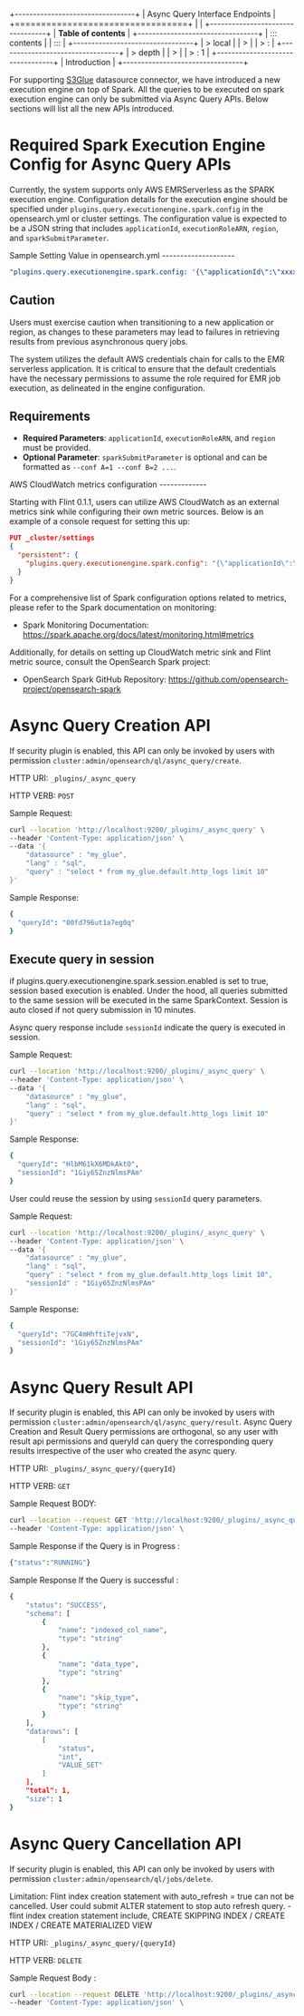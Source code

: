 +---------------------------------+
| Async Query Interface Endpoints |
+=================================+
|                                 |
+---------------------------------+
| **Table of contents**           |
+---------------------------------+
| ::: contents                    |
| :::                             |
+---------------------------------+
| > local                         |
| >                               |
| > :                             |
+---------------------------------+
| > depth                         |
| >                               |
| > :   1                         |
+---------------------------------+
| Introduction                    |
+---------------------------------+

For supporting [S3Glue](../ppl/admin/connectors/s3glue_connector.md)
datasource connector, we have introduced a new execution engine on top
of Spark. All the queries to be executed on spark execution engine can
only be submitted via Async Query APIs. Below sections will list all the
new APIs introduced.

# Required Spark Execution Engine Config for Async Query APIs

Currently, the system supports only AWS EMRServerless as the SPARK
execution engine. Configuration details for the execution engine should
be specified under `plugins.query.executionengine.spark.config` in the
opensearch.yml or cluster settings. The configuration value is expected
to be a JSON string that includes `applicationId`, `executionRoleARN`,
`region`, and `sparkSubmitParameter`.

Sample Setting Value in opensearch.yml
\-\-\-\-\-\-\-\-\-\-\-\-\-\-\-\-\-\-\--

``` yaml
"plugins.query.executionengine.spark.config: '{\"applicationId\":\"xxxxx\",\"executionRoleARN\":\"arn:aws:iam::xxxxx:role/emr-job-execution-role\",\"region\":\"us-west-2\", \"sparkSubmitParameters\": \"--conf spark.dynamicAllocation.enabled=false\"}'"
```

## Caution

Users must exercise caution when transitioning to a new application or
region, as changes to these parameters may lead to failures in
retrieving results from previous asynchronous query jobs.

The system utilizes the default AWS credentials chain for calls to the
EMR serverless application. It is critical to ensure that the default
credentials have the necessary permissions to assume the role required
for EMR job execution, as delineated in the engine configuration.

## Requirements

-   **Required Parameters**: `applicationId`, `executionRoleARN`, and
    `region` must be provided.
-   **Optional Parameter**: `sparkSubmitParameter` is optional and can
    be formatted as `--conf A=1 --conf B=2 ...`.

AWS CloudWatch metrics configuration \-\-\-\-\-\-\-\-\-\-\-\--

Starting with Flint 0.1.1, users can utilize AWS CloudWatch as an
external metrics sink while configuring their own metric sources. Below
is an example of a console request for setting this up:

``` json
PUT _cluster/settings
{
  "persistent": {
    "plugins.query.executionengine.spark.config": "{\"applicationId\":\"xxxxx\",\"executionRoleARN\":\"arn:aws:iam::xxxxx:role/emr-job-execution-role\",\"region\":\"us-east-1\",\"sparkSubmitParameters\":\"--conf spark.dynamicAllocation.enabled=false --conf spark.metrics.conf.*.sink.cloudwatch.class=org.apache.spark.metrics.sink.CloudWatchSink --conf spark.metrics.conf.*.sink.cloudwatch.namespace=OpenSearchSQLSpark --conf spark.metrics.conf.*.sink.cloudwatch.regex=(opensearch|numberAllExecutors).* --conf spark.metrics.conf.*.source.cloudwatch.class=org.apache.spark.metrics.source.FlintMetricSource \"}"
  }
}
```

For a comprehensive list of Spark configuration options related to
metrics, please refer to the Spark documentation on monitoring:

-   Spark Monitoring Documentation:
    <https://spark.apache.org/docs/latest/monitoring.html#metrics>

Additionally, for details on setting up CloudWatch metric sink and Flint
metric source, consult the OpenSearch Spark project:

-   OpenSearch Spark GitHub Repository:
    <https://github.com/opensearch-project/opensearch-spark>

# Async Query Creation API

If security plugin is enabled, this API can only be invoked by users
with permission `cluster:admin/opensearch/ql/async_query/create`.

HTTP URI: `_plugins/_async_query`

HTTP VERB: `POST`

Sample Request:

``` sh
curl --location 'http://localhost:9200/_plugins/_async_query' \
--header 'Content-Type: application/json' \
--data '{
    "datasource" : "my_glue",
    "lang" : "sql",
    "query" : "select * from my_glue.default.http_logs limit 10"
}'
```

Sample Response:

``` sh
{
  "queryId": "00fd796ut1a7eg0q"
}
```

## Execute query in session

if plugins.query.executionengine.spark.session.enabled is set to true,
session based execution is enabled. Under the hood, all queries
submitted to the same session will be executed in the same SparkContext.
Session is auto closed if not query submission in 10 minutes.

Async query response include `sessionId` indicate the query is executed
in session.

Sample Request:

``` sh
curl --location 'http://localhost:9200/_plugins/_async_query' \
--header 'Content-Type: application/json' \
--data '{
    "datasource" : "my_glue",
    "lang" : "sql",
    "query" : "select * from my_glue.default.http_logs limit 10"
}'
```

Sample Response:

``` sh
{
  "queryId": "HlbM61kX6MDkAktO",
  "sessionId": "1Giy65ZnzNlmsPAm"
}
```

User could reuse the session by using `sessionId` query parameters.

Sample Request:

``` sh
curl --location 'http://localhost:9200/_plugins/_async_query' \
--header 'Content-Type: application/json' \
--data '{
    "datasource" : "my_glue",
    "lang" : "sql",
    "query" : "select * from my_glue.default.http_logs limit 10",
    "sessionId" : "1Giy65ZnzNlmsPAm"
}'
```

Sample Response:

``` sh
{
  "queryId": "7GC4mHhftiTejvxN",
  "sessionId": "1Giy65ZnzNlmsPAm"
}
```

# Async Query Result API

If security plugin is enabled, this API can only be invoked by users
with permission `cluster:admin/opensearch/ql/async_query/result`. Async
Query Creation and Result Query permissions are orthogonal, so any user
with result api permissions and queryId can query the corresponding
query results irrespective of the user who created the async query.

HTTP URI: `_plugins/_async_query/{queryId}`

HTTP VERB: `GET`

Sample Request BODY:

``` sh
curl --location --request GET 'http://localhost:9200/_plugins/_async_query/00fd796ut1a7eg0q' \
--header 'Content-Type: application/json' \
```

Sample Response if the Query is in Progress :

``` sh
{"status":"RUNNING"}
```

Sample Response If the Query is successful :

``` sh
{
    "status": "SUCCESS",
    "schema": [
        {
            "name": "indexed_col_name",
            "type": "string"
        },
        {
            "name": "data_type",
            "type": "string"
        },
        {
            "name": "skip_type",
            "type": "string"
        }
    ],
    "datarows": [
        [
            "status",
            "int",
            "VALUE_SET"
        ]
    ],
    "total": 1,
    "size": 1
}
```

# Async Query Cancellation API

If security plugin is enabled, this API can only be invoked by users
with permission `cluster:admin/opensearch/ql/jobs/delete`.

Limitation: Flint index creation statement with auto_refresh = true can
not be cancelled. User could submit ALTER statement to stop auto refresh
query. - flint index creation statement include, CREATE SKIPPING INDEX /
CREATE INDEX / CREATE MATERIALIZED VIEW

HTTP URI: `_plugins/_async_query/{queryId}`

HTTP VERB: `DELETE`

Sample Request Body :

``` sh
curl --location --request DELETE 'http://localhost:9200/_plugins/_async_query/00fdalrvgkbh2g0q' \
--header 'Content-Type: application/json' \
```
